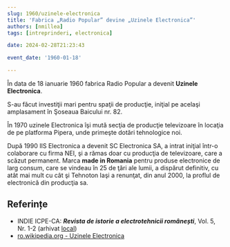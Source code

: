```yaml
---
slug: 1960/uzinele-electronica
title: 'Fabrica „Radio Popular” devine „Uzinele Electronica”'
authors: [nmillea]
tags: [intreprinderi, electronica]

date: 2024-02-28T21:23:43

event_date: '1960-01-18'

---
```


În data de 18 ianuarie 1960 fabrica Radio Popular a devenit **Uzinele Electronica**.

<!-- truncate -->

S-au făcut
investiţii mari pentru spaţii de producţie, iniţial pe acelaşi amplasament în Şoseaua Baicului nr. 82.

În 1970 uzinele Electronica îşi mută secţia de producţie televizoare în locaţia de pe
platforma Pipera, unde primeşte dotări tehnologice noi.

După 1990 IIS Electronica a devenit SC Electronica SA, a intrat iniţial într-o
colaborare cu firma NEI, şi a rămas doar cu producţia de televizoare, care a scăzut
permanent. Marca **made in
Romania** pentru produse electronice de larg consum, care se vindeau în 25 de
ţări ale lumii, a dispărut definitiv, cu atât mai mult cu cât şi Tehnoton Iaşi a
renunţat, din anul 2000, la proflul de electronică din producţia sa.

## Referințe

- INDIE ICPE-CA: _**Revista de istorie a electrotehnicii românești**_, Vol. 5, Nr. 1-2 (arhivat [local](https://cronica-it.github.io/arhiva/#2019))
- [ro.wikipedia.org - Uzinele Electronica](https://ro.wikipedia.org/wiki/Uzinele_Electronica)
